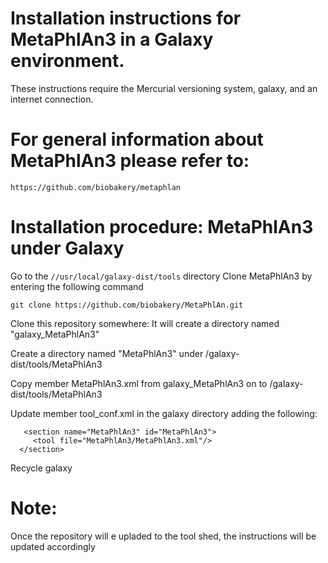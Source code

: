 # Installation instructions for MetaPhlAn3 in a Galaxy environment.
These instructions require the Mercurial versioning system, galaxy, and an internet connection.

# For general information about MetaPhlAn3 please refer to:
```
https://github.com/biobakery/metaphlan
```
# Installation procedure: MetaPhlAn3  under Galaxy

Go to the ```//usr/local/galaxy-dist/tools```  directory
Clone MetaPhlAn3 by entering the following command    

```git clone https://github.com/biobakery/MetaPhlAn.git```
 
Clone this repository somewhere: It will create a directory named "galaxy_MetaPhlAn3"

Create a directory named "MetaPhlAn3"  under /galaxy-dist/tools/MetaPhlAn3

Copy member MetaPhlAn3.xml from galaxy_MetaPhlAn3 on to /galaxy-dist/tools/MetaPhlAn3
 

Update member tool_conf.xml  in the galaxy directory adding the following: 
```
   <section name="MetaPhlAn3" id="MetaPhlAn3">
     <tool file="MetaPhlAn3/MetaPhlAn3.xml"/>
  </section>

```
 
Recycle galaxy

# Note:
Once the repository will e upladed to the tool shed, the instructions will be updated accordingly

